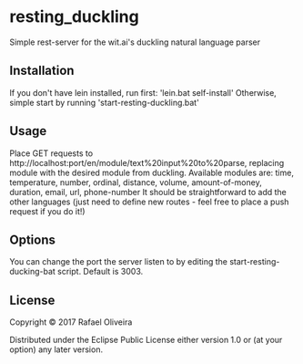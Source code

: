 # resting_duckling

Simple rest-server for the wit.ai's duckling natural language parser

## Installation

If you don't have lein installed, run first: 'lein.bat self-install'
Otherwise, simple start by running 'start-resting-duckling.bat'

## Usage

Place GET requests to http://localhost:port/en/module/text%20input%20to%20parse, replacing module with the desired module from duckling.
Available modules are: time, temperature, number, ordinal, distance, volume, amount-of-money, duration, email, url, phone-number
It should be straightforward to add the other languages (just need to define new routes - feel free to place a push request if you do it!)

## Options

You can change the port the server listen to by editing the start-resting-ducking-bat script. Default is 3003.

## License

Copyright © 2017 Rafael Oliveira

Distributed under the Eclipse Public License either version 1.0 or (at
your option) any later version.
